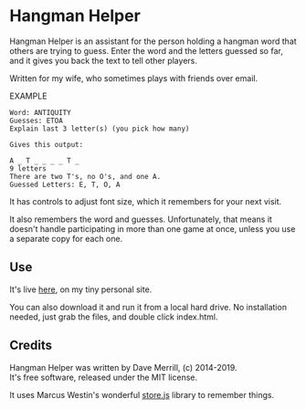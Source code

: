 # Hangman Helper
Hangman Helper is an assistant for the person holding a hangman word that others are trying to guess. Enter the word and the letters guessed so far, and it gives you back the text to tell other players.

Written for my wife, who sometimes plays with friends over email.

EXAMPLE
````
Word: ANTIQUITY
Guesses: ETOA
Explain last 3 letter(s) (you pick how many)

Gives this output:

A _ T _ _ _ _ T _ 
9 letters
There are two T's, no O's, and one A.
Guessed Letters: E, T, O, A
````
It has controls to adjust font size, which it remembers for your next visit.

It also remembers the word and guesses. Unfortunately, that means it doesn't handle participating in more than one game at once, unless you use a separate copy for each one.

## Use
It's live <a href="http://dave-merrill.com/hangman/index.html">here</a>, on my tiny personal site.

You can also download it and run it from a local hard drive. No installation needed, just grab the files, and double click index.html.

## Credits
Hangman Helper was written by Dave Merrill, (c) 2014-2019.<br>It's free software, released under the MIT license.

It uses Marcus Westin's wonderful <a href="https://github.com/marcuswestin">store.js</a> library to remember things.